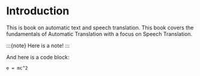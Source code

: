 # Introduction

This is book on automatic text and speech translation. This book covers the fundamentals of Automatic Translation with a focus on Speech Translation. 

:::{note}
Here is a note!
:::

And here is a code block:

```
e = mc^2
```

